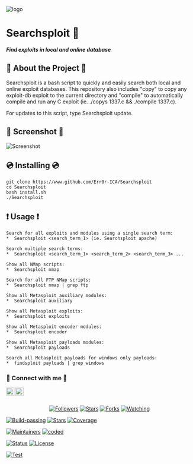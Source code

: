 ![logo](https://i.ibb.co/k15RwpT/1-6673a6e7b96f4991b8e3a883ad3fa0c1-id-y5-GI-jy-Op-C-e-HRDMCS0htg.jpg)

# Searchsploit 🔎
**<i>Find exploits in local and online database**</i>

## 📒 About the Project 📒
Searchsploit is a bash script to quickly and easily search both local and online exploit databases. This repository also includes "copy" to copy any exploit-db exploit to the current directory and "compile" to automatically compile and run any C exploit (ie. ./copys 1337.c && ./compile 1337.c).

For updates to this script, type Searchsploit update.

## 📸 Screenshot 📸
![Screenshot](https://i.ibb.co/ngcL62y/20201127-035811.jpg)

## 💿 Installing 💿
```
git clone https://www.github.com/Err0r-ICA/Searchsploit
cd Searchsploit 
bash install.sh
./Searchsploit
```

## ❗ Usage ❗
```
Search for all exploits and modules using a single search term:
*  Searchsploit <search_term_1> (ie. Searchsploit apache)

Search multiple search terms:
*  Searchsploit <search_term_1> <search_term_2> <search_term_3> ...

Show all NMap scripts:
*  Searchsploit nmap 

Search for all FTP NMap scripts:
*  Searchsploit nmap | grep ftp

Show all Metasploit auxiliary modules:
*  Searchsploit auxiliary

Show all Metasploit exploits:
*  Searchsploit exploits

Show all Metasploit encoder modules:
*  Searchsploit encoder

Show all Metasploit payloads modules:
*  Searchsploit payloads

Search all Metasploit payloads for windows only payloads:
*  findsploit payloads | grep windows
```

### 👤 Connect with me 👤
<a href="https://github.com/Err0r-ICA"><img align="left" alt="codeSTACKr | Github" width="22px" src="https://cdn.jsdelivr.net/npm/simple-icons@v3/icons/github.svg" /></a>
<a href="https://t.me/https://t.me/DefacErr"><img align="left" alt="codeSTACKr | Telegram" width="22px" src="https://cdn.jsdelivr.net/npm/simple-icons@v3/icons/telegram.svg" /></a>

<br><br><p align="center">
<a href="https://github.com/Err0r-ICA/followers"><img title="Followers" src="https://img.shields.io/github/followers/lovehacker404?color=blue&style=flat-square"></a>
<a href="https://github.com/Err0r-ICA/World/stargazers/"><img title="Stars" src="https://img.shields.io/github/stars/lovehacker404/World?color=red&style=flat-square"></a>
<a href="https://github.com/Err0r-ICA/World/network/members"><img title="Forks" src="https://img.shields.io/github/forks/lovehacker404/World?color=red&style=flat-square"></a>
<a href="https://github.com/Err0r-ICA/World/watchers"><img title="Watching" src="https://img.shields.io/github/watchers/lovehacker404/World?label=Watchers&color=blue&style=flat-square"></a>
</p>

[![Build-passing](https://img.shields.io/badge/build-passing-red.svg?style=plastic)](https://github.com/Err0r-ICA/SpeedTest/issues) [![Stars](https://img.shields.io/open-vsx/stars/Redhat/Java.svg?style=plastic&color=orange)](https://github.com/Err0r-ICA/SpeedTest/issues) [![Coverage](https://img.shields.io/azure-devops/coverage/Swellaby/Opensource/25?color=yellow&style=plastic)](https://github.com/Err0r-ICA/SpeedTest/issues)

[![Maintainers](https://img.shields.io/badge/mainteiners-HackBoyz-green.svg?style=plastic)](https://github.com/Err0r-ICA/SpeedTest/issues) [![coded](https://img.shields.io/badge/coded%20in-bash-mintgreen.svg?style=plastic)](https://github.com/Err0r-ICA/SpeedTest/issues)

[![Status](https://img.shields.io/badge/code%20status-encrypted-cyan.svg?style=plastic)](https://github.com/Err0r-ICA/SpeedTest/issues) [![License](https://img.shields.io/badge/license-MIT-blueviolet.svg?style=plastic)](https://github.com/Err0r-ICA/SpeedTest/issues)

[![Test](https://img.shields.io/badge/tested%20on-Termux,%20Kali%20Linux,%20Ubuntu,%20Parrot%20OS,%20Debian,%20ANDRAX%20Mobile-%23ff69b4.svg?style=plastic)](https://github.com/Err0r-ICA/SpeedTest/issues)
 
